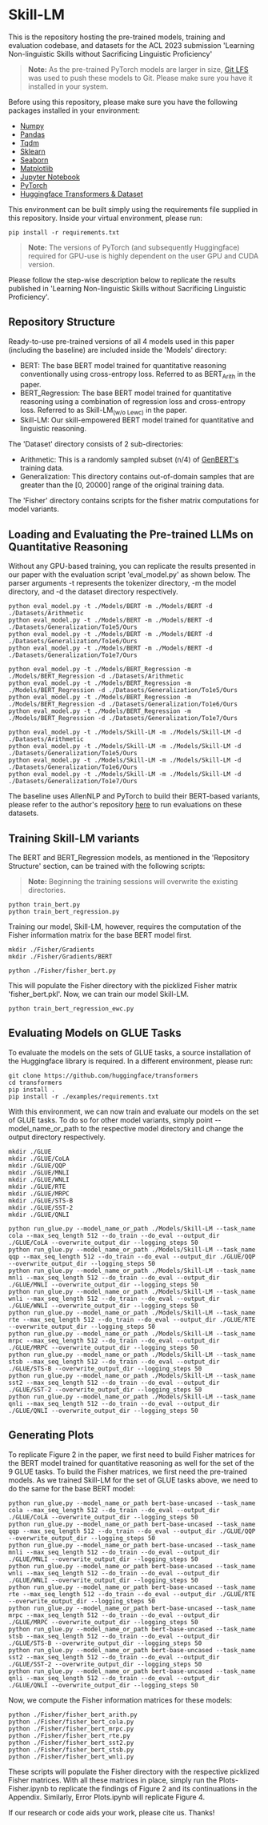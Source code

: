 # Skill-LM
This is the repository hosting the pre-trained models, training and evaluation codebase, and datasets for the ACL 2023 submission 'Learning Non-linguistic Skills without Sacrificing Linguistic Proficiency'

> **Note:** As the pre-trained PyTorch models are larger in size, [Git LFS](https://git-lfs.github.com/) was used to push these models to Git. Please make sure you have it installed in your system.

Before using this repository, please make sure you have the following packages installed in your environment:
- [Numpy](https://numpy.org/)
- [Pandas](https://pandas.pydata.org/)
- [Tqdm](https://github.com/tqdm/tqdm)
- [Sklearn](https://scikit-learn.org/)
- [Seaborn](https://seaborn.pydata.org/)
- [Matplotlib](https://matplotlib.org/)
- [Jupyter Notebook](https://jupyter.org/)
- [PyTorch](https://pytorch.org/)
- [Huggingface Transformers & Dataset](https://huggingface.co/)

This environment can be built simply using the requirements file supplied in this repository. Inside your virtual environment, please run:


```
pip install -r requirements.txt
```

> **Note:** The versions of PyTorch (and subsequently Huggingface) required for GPU-use is highly dependent on the user GPU and CUDA version.

Please follow the step-wise description below to replicate the results published in 'Learning Non-linguistic Skills without Sacrificing Linguistic Proficiency'.

## Repository Structure
Ready-to-use pre-trained versions of all 4 models used in this paper (including the baseline) are included inside the 'Models' directory:
- BERT: The base BERT model trained for quantitative reasoning conventionally using cross-entropy loss. Referred to as BERT<sub>Arith</sub> in the paper.
- BERT_Regression: The base BERT model trained for quantitative reasoning using a combination of regression loss and cross-entropy loss. Referred to as Skill-LM<sub>(w/o Lewc)</sub> in the paper.
- Skill-LM: Our skill-empowered BERT model trained for quantitative and linguistic reasoning. 

The 'Dataset' directory consists of 2 sub-directories:
- Arithmetic: This is a randomly sampled subset (n/4) of [GenBERT's](https://aclanthology.org/2020.acl-main.89/) training data.
- Generalization: This directory contains out-of-domain samples that are greater than the [0, 20000] range of the original training data.

The 'Fisher' directory contains scripts for the fisher matrix computations for model variants.

## Loading and Evaluating the Pre-trained LLMs on Quantitative Reasoning
Without any GPU-based training, you can replicate the results presented in our paper with the evaluation script 'eval_model.py' as shown below. The parser arguments -t represents the tokenizer directory, -m the model directory, and -d the dataset directory respectively.

```
python eval_model.py -t ./Models/BERT -m ./Models/BERT -d ./Datasets/Arithmetic
python eval_model.py -t ./Models/BERT -m ./Models/BERT -d ./Datasets/Generalization/To1e5/Ours
python eval_model.py -t ./Models/BERT -m ./Models/BERT -d ./Datasets/Generalization/To1e6/Ours
python eval_model.py -t ./Models/BERT -m ./Models/BERT -d ./Datasets/Generalization/To1e7/Ours
```

```
python eval_model.py -t ./Models/BERT_Regression -m ./Models/BERT_Regression -d ./Datasets/Arithmetic
python eval_model.py -t ./Models/BERT_Regression -m ./Models/BERT_Regression -d ./Datasets/Generalization/To1e5/Ours
python eval_model.py -t ./Models/BERT_Regression -m ./Models/BERT_Regression -d ./Datasets/Generalization/To1e6/Ours
python eval_model.py -t ./Models/BERT_Regression -m ./Models/BERT_Regression -d ./Datasets/Generalization/To1e7/Ours
```

```
python eval_model.py -t ./Models/Skill-LM -m ./Models/Skill-LM -d ./Datasets/Arithmetic
python eval_model.py -t ./Models/Skill-LM -m ./Models/Skill-LM -d ./Datasets/Generalization/To1e5/Ours
python eval_model.py -t ./Models/Skill-LM -m ./Models/Skill-LM -d ./Datasets/Generalization/To1e6/Ours
python eval_model.py -t ./Models/Skill-LM -m ./Models/Skill-LM -d ./Datasets/Generalization/To1e7/Ours
```

The baseline uses AllenNLP and PyTorch to build their BERT-based variants, please refer to the author's repository [here](https://github.com/ag1988/injecting_numeracy) to run evaluations on these datasets.

## Training Skill-LM variants

The BERT and BERT_Regression models, as mentioned in the 'Repository Structure' section, can be trained with the following scripts:
> **Note:** Beginning the training sessions will overwrite the existing directories.

```
python train_bert.py
python train_bert_regression.py
```

Training our model, Skill-LM, however, requires the computation of the Fisher information matrix for the base BERT model first.

```
mkdir ./Fisher/Gradients
mkdir ./Fisher/Gradients/BERT

python ./Fisher/fisher_bert.py
```

This will populate the Fisher directory with the picklized Fisher matrix 'fisher_bert.pkl'. Now, we can train our model Skill-LM.

```
python train_bert_regression_ewc.py
```

## Evaluating Models on GLUE Tasks

To evaluate the models on the sets of GLUE tasks, a source installation of the Huggingface library is required. In a different environment, please run:

```
git clone https://github.com/huggingface/transformers
cd transformers
pip install .
pip install -r ./examples/requirements.txt
```

With this environment, we can now train and evaluate our models on the set of GLUE tasks. To do so for other model variants, simply point --model_name_or_path to the respective model directory and change the output directory respectively.

```
mkdir ./GLUE
mkdir ./GLUE/CoLA
mkdir ./GLUE/QQP
mkdir ./GLUE/MNLI
mkdir ./GLUE/WNLI
mkdir ./GLUE/RTE
mkdir ./GLUE/MRPC
mkdir ./GLUE/STS-B
mkdir ./GLUE/SST-2
mkdir ./GLUE/QNLI

python run_glue.py --model_name_or_path ./Models/Skill-LM --task_name cola --max_seq_length 512 --do_train --do_eval --output_dir ./GLUE/CoLA --overwrite_output_dir --logging_steps 50
python run_glue.py --model_name_or_path ./Models/Skill-LM --task_name qqp --max_seq_length 512 --do_train --do_eval --output_dir ./GLUE/QQP --overwrite_output_dir --logging_steps 50
python run_glue.py --model_name_or_path ./Models/Skill-LM --task_name mnli --max_seq_length 512 --do_train --do_eval --output_dir ./GLUE/MNLI --overwrite_output_dir --logging_steps 50
python run_glue.py --model_name_or_path ./Models/Skill-LM --task_name wnli --max_seq_length 512 --do_train --do_eval --output_dir ./GLUE/WNLI --overwrite_output_dir --logging_steps 50
python run_glue.py --model_name_or_path ./Models/Skill-LM --task_name rte --max_seq_length 512 --do_train --do_eval --output_dir ./GLUE/RTE --overwrite_output_dir --logging_steps 50
python run_glue.py --model_name_or_path ./Models/Skill-LM --task_name mrpc --max_seq_length 512 --do_train --do_eval --output_dir ./GLUE/MRPC --overwrite_output_dir --logging_steps 50
python run_glue.py --model_name_or_path ./Models/Skill-LM --task_name stsb --max_seq_length 512 --do_train --do_eval --output_dir ./GLUE/STS-B --overwrite_output_dir --logging_steps 50
python run_glue.py --model_name_or_path ./Models/Skill-LM --task_name sst2 --max_seq_length 512 --do_train --do_eval --output_dir ./GLUE/SST-2 --overwrite_output_dir --logging_steps 50
python run_glue.py --model_name_or_path ./Models/Skill-LM --task_name qnli --max_seq_length 512 --do_train --do_eval --output_dir ./GLUE/QNLI --overwrite_output_dir --logging_steps 50
```

## Generating Plots

To replicate Figure 2 in the paper, we first need to build Fisher matrices for the BERT model trained for quantitative reasoning as well for the set of the 9 GLUE tasks. To build the Fisher matrices, we first need the pre-trained models. As we trained Skill-LM for the set of GLUE tasks above, we need to do the same for the base BERT model:

```
python run_glue.py --model_name_or_path bert-base-uncased --task_name cola --max_seq_length 512 --do_train --do_eval --output_dir ./GLUE/CoLA --overwrite_output_dir --logging_steps 50
python run_glue.py --model_name_or_path bert-base-uncased --task_name qqp --max_seq_length 512 --do_train --do_eval --output_dir ./GLUE/QQP --overwrite_output_dir --logging_steps 50
python run_glue.py --model_name_or_path bert-base-uncased --task_name mnli --max_seq_length 512 --do_train --do_eval --output_dir ./GLUE/MNLI --overwrite_output_dir --logging_steps 50
python run_glue.py --model_name_or_path bert-base-uncased --task_name wnli --max_seq_length 512 --do_train --do_eval --output_dir ./GLUE/WNLI --overwrite_output_dir --logging_steps 50
python run_glue.py --model_name_or_path bert-base-uncased --task_name rte --max_seq_length 512 --do_train --do_eval --output_dir ./GLUE/RTE --overwrite_output_dir --logging_steps 50
python run_glue.py --model_name_or_path bert-base-uncased --task_name mrpc --max_seq_length 512 --do_train --do_eval --output_dir ./GLUE/MRPC --overwrite_output_dir --logging_steps 50
python run_glue.py --model_name_or_path bert-base-uncased --task_name stsb --max_seq_length 512 --do_train --do_eval --output_dir ./GLUE/STS-B --overwrite_output_dir --logging_steps 50
python run_glue.py --model_name_or_path bert-base-uncased --task_name sst2 --max_seq_length 512 --do_train --do_eval --output_dir ./GLUE/SST-2 --overwrite_output_dir --logging_steps 50
python run_glue.py --model_name_or_path bert-base-uncased --task_name qnli --max_seq_length 512 --do_train --do_eval --output_dir ./GLUE/QNLI --overwrite_output_dir --logging_steps 50
```
Now, we compute the Fisher information matrices for these models:

```
python ./Fisher/fisher_bert_arith.py
python ./Fisher/fisher_bert_cola.py
python ./Fisher/fisher_bert_mrpc.py
python ./Fisher/fisher_bert_rte.py
python ./Fisher/fisher_bert_sst2.py
python ./Fisher/fisher_bert_stsb.py
python ./Fisher/fisher_bert_wnli.py
```

These scripts will populate the Fisher directory with the respective picklized Fisher matrices. With all these matrices in place, simply run the Plots-Fisher.ipynb to replicate the findings of Figure 2 and its continuations in the Appendix. Similarly, Error Plots.ipynb will replicate Figure 4.

If our research or code aids your work, please cite us. Thanks!
